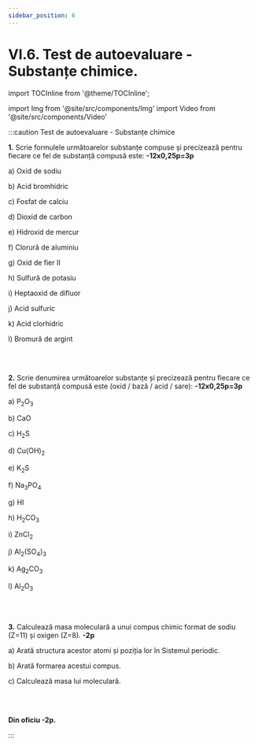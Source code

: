 ```yaml
---
sidebar_position: 6
---
```


# VI.6. Test de autoevaluare - Substanțe chimice.

import TOCInline from '@theme/TOCInline';

<TOCInline toc={toc} />




import Img from '@site/src/components/Img'
import Video from '@site/src/components/Video'




:::caution Test de autoevaluare - Substanțe chimice

**1.** Scrie formulele următoarelor substanțe compuse și precizează pentru fiecare ce fel de substanță compusă este: **-12x0,25p=3p**

a) Oxid de sodiu

b) Acid bromhidric

c) Fosfat de calciu

d) Dioxid de carbon

e) Hidroxid de mercur

f) Clorură de aluminiu

g) Oxid de fier II

h) Sulfură de potasiu

i) Heptaoxid de difluor

j) Acid sulfuric

k) Acid clorhidric

l) Bromură de argint
 
<br></br>

 
**2.** Scrie denumirea următoarelor substanțe și precizează pentru fiecare ce fel de substanță compusă este (oxid / bază / acid / sare): **-12x0,25p=3p**

a) P<sub>2</sub>O<sub>3</sub>

b) CaO

c) H<sub>2</sub>S

d) Cu(OH)<sub>2</sub>

e) K<sub>2</sub>S

f) Na<sub>3</sub>PO<sub>4</sub>

g) HI

h) H<sub>2</sub>CO<sub>3</sub>

i) ZnCl<sub>2</sub>

j) Al<sub>2</sub>(SO<sub>4</sub>)<sub>3</sub>

k) Ag<sub>2</sub>CO<sub>3</sub>

l) Al<sub>2</sub>O<sub>3</sub>

<br></br>


**3.** Calculează masa moleculară a unui compus chimic format de sodiu (Z=11) și oxigen (Z=8). **-2p**

a)	Arată structura acestor atomi și poziția lor în Sistemul periodic.

b)	Arată formarea acestui compus.

c)	Calculează masa lui moleculară.

<br></br>


**Din oficiu -2p.**


:::





